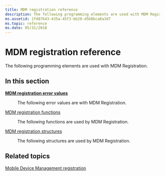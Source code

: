 ```yaml
---
title: MDM registration reference
description: The following programming elements are used with MDM Registration.
ms.assetid: 1fd87643-435a-45f3-bb20-d5b8bca8a3d7
ms.topic: reference
ms.date: 05/31/2018
---
```


# MDM registration reference

The following programming elements are used with MDM Registration.

## In this section

<dl> <dt>

[**MDM registration error values**](mdm-registration-constants.md)
</dt> <dd>

The following error values are with MDM Registration.

</dd> <dt>

[MDM registration functions](mdm-registration-functions.md)
</dt> <dd>

The following functions are used by MDM Registration.

</dd> <dt>

[MDM registration structures](mdm-registration-structures.md)
</dt> <dd>

The following structures are used by MDM Registration.

</dd> </dl>

## Related topics

<dl> <dt>

[Mobile Device Management registration](mobile-device-management-registration-portal.md)
</dt> </dl>

 

 




